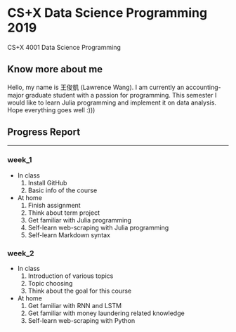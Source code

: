 # CS+X Data Science Programming 2019
CS+X 4001 Data Science Programming
## Know more about me
Hello, my name is 王俊凱 (Lawrence Wang). I am currently an accounting-major graduate student with a passion for programming. This semester I would like to learn Julia programming and implement it on data analysis. Hope everything goes well :)))   
## Progress Report
***
### week_1 
 *    In class  
      1. Install GitHub  
      2. Basic info of the course
 *    At home   
      1. Finish assignment  
      2. Think about term project
      3. Get familiar with Julia programming
      4. Self-learn web-scraping with Julia programming
      5. Self-learn Markdown syntax

### week_2
 *    In class
      1. Introduction of various topics
      2. Topic choosing
      3. Think about the goal for this course
 *    At home
      1. Get familiar with RNN and LSTM
      2. Get familiar with money laundering related knowledge
      3. Self-learn web-scraping with Python
